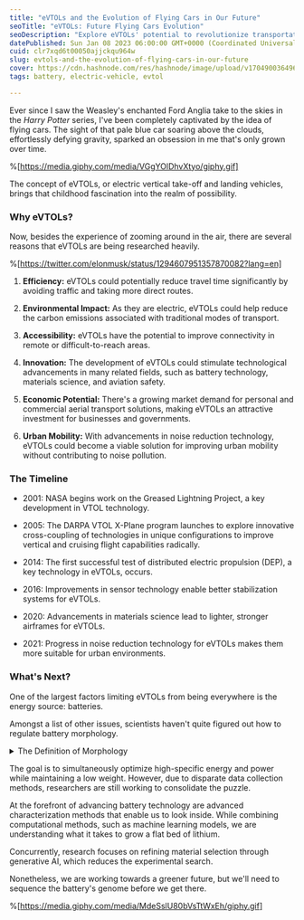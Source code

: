 ```yaml
---
title: "eVTOLs and the Evolution of Flying Cars in Our Future"
seoTitle: "eVTOLs: Future Flying Cars Evolution"
seoDescription: "Explore eVTOLs' potential to revolutionize transportation with reduced time, environmental impact, and improved accessibility; address battery technol..."
datePublished: Sun Jan 08 2023 06:00:00 GMT+0000 (Coordinated Universal Time)
cuid: clr7xqd6t00050ajjckqu964w
slug: evtols-and-the-evolution-of-flying-cars-in-our-future
cover: https://cdn.hashnode.com/res/hashnode/image/upload/v1704900364964/523d1294-230b-4b53-8d86-789a2fa8c5bf.jpeg
tags: battery, electric-vehicle, evtol

---
```


Ever since I saw the Weasley's enchanted Ford Anglia take to the skies in the *Harry Potter* series, I've been completely captivated by the idea of flying cars. The sight of that pale blue car soaring above the clouds, effortlessly defying gravity, sparked an obsession in me that's only grown over time.

%[https://media.giphy.com/media/VGgYOlDhvXtyo/giphy.gif] 

The concept of eVTOLs, or electric vertical take-off and landing vehicles, brings that childhood fascination into the realm of possibility.

### Why eVTOLs?

Now, besides the experience of zooming around in the air, there are several reasons that eVTOLs are being researched heavily.

%[https://twitter.com/elonmusk/status/1294607951357870082?lang=en] 

1. **Efficiency:** eVTOLs could potentially reduce travel time significantly by avoiding traffic and taking more direct routes.
    
2. **Environmental Impact:** As they are electric, eVTOLs could help reduce the carbon emissions associated with traditional modes of transport.
    
3. **Accessibility:** eVTOLs have the potential to improve connectivity in remote or difficult-to-reach areas.
    
4. **Innovation:** The development of eVTOLs could stimulate technological advancements in many related fields, such as battery technology, materials science, and aviation safety.
    
5. **Economic Potential:** There's a growing market demand for personal and commercial aerial transport solutions, making eVTOLs an attractive investment for businesses and governments.
    
6. **Urban Mobility:** With advancements in noise reduction technology, eVTOLs could become a viable solution for improving urban mobility without contributing to noise pollution.
    

### The Timeline

* 2001: NASA begins work on the Greased Lightning Project, a key development in VTOL technology.
    
* 2005: The DARPA VTOL X-Plane program launches to explore innovative cross-coupling of technologies in unique configurations to improve vertical and cruising flight capabilities radically.
    
* 2014: The first successful test of distributed electric propulsion (DEP), a key technology in eVTOLs, occurs.
    
* 2016: Improvements in sensor technology enable better stabilization systems for eVTOLs.
    
* 2020: Advancements in materials science lead to lighter, stronger airframes for eVTOLs.
    
* 2021: Progress in noise reduction technology for eVTOLs makes them more suitable for urban environments.
    

### What's Next?

One of the largest factors limiting eVTOLs from being everywhere is the energy source: batteries.

Amongst a list of other issues, scientists haven't quite figured out how to regulate battery morphology.

<details data-node-type="hn-details-summary"><summary>The Definition of Morphology</summary><div data-type="detailsContent">Morphology is a biological concept that focuses on relating organisms' form and function.</div></details>

The goal is to simultaneously optimize high-specific energy and power while maintaining a low weight. However, due to disparate data collection methods, researchers are still working to consolidate the puzzle.

At the forefront of advancing battery technology are advanced characterization methods that enable us to look inside. While combining computational methods, such as machine learning models, we are understanding what it takes to grow a flat bed of lithium.

Concurrently, research focuses on refining material selection through generative AI, which reduces the experimental search.

Nonetheless, we are working towards a greener future, but we'll need to sequence the battery's genome before we get there.

%[https://media.giphy.com/media/MdeSslU80bVsTtWxEh/giphy.gif]
